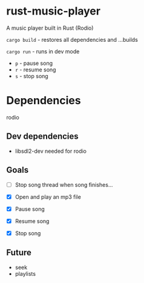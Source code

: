 # rust-music-player
A music player built in Rust (Rodio)

`cargo build` - restores all dependencies and ...builds

`cargo run` - runs in dev mode
* `p` - pause song
* `r` - resume song
* `s` - stop song

# Dependencies
rodio

## Dev dependencies
* libsdl2-dev needed for rodio

## Goals
- [ ] Stop song thread when song finishes...
- [x] Open and play an mp3 file
- [x] Pause song
- [x] Resume song
- [x] Stop song


## Future
* seek
* playlists